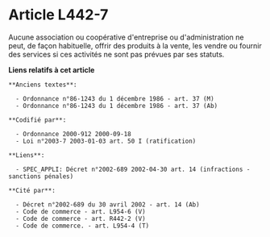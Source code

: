 # Article L442-7

Aucune association ou coopérative d'entreprise ou d'administration ne peut, de façon habituelle, offrir des produits à la
vente, les vendre ou fournir des services si ces activités ne sont pas prévues par ses statuts.

**Liens relatifs à cet article**

	**Anciens textes**:

	  - Ordonnance n°86-1243 du 1 décembre 1986 - art. 37 (M)
	  - Ordonnance n°86-1243 du 1 décembre 1986 - art. 37 (Ab)

	**Codifié par**:

	  - Ordonnance 2000-912 2000-09-18
	  - Loi n°2003-7 2003-01-03 art. 50 I (ratification)

	**Liens**:

	  - SPEC_APPLI: Décret n°2002-689 2002-04-30 art. 14 (infractions - sanctions pénales)

	**Cité par**:

	  - Décret n°2002-689 du 30 avril 2002 - art. 14 (Ab)
	  - Code de commerce - art. L954-6 (V)
	  - Code de commerce - art. R442-2 (V)
	  - Code de commerce. - art. L954-4 (T)
